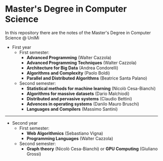 # Master's Degree in Computer Science 

In this repository there are the notes of the Master's Degree in Computer Science @ UniMi

* First year
  * First semester:
    * **Advanced Programming** (Walter Cazzola)
    * **Advanced Programming Techniques** (Walter Cazzola)
    * **Architecture for Big Data** (Andrea Condorelli)
    * **Algorithms and Complexity** (Paolo Boldi)
    * **Parallel and Distributed Algorithms** (Beatrice Santa Palano)
  * Second semester:
    * **Statistical methods for machine learning** (Nicolò Cesa-Bianchi)
    * **Algorithms for massive datasets** (Dario Malchiodi)
    * **Distributed and pervasive systems** (Claudio Bettini)
    * **Advences in operating systems** (Danilo Mauro Bruschi)
    * **Languages and Compilers** (Massimo Santini)

---

* Second year
  * First semester:
    * **Web Algorithmics** (Sebastiano Vigna)
    * **Programming Languages** (Walter Cazzola)
  * Second semester:
    * **Graph theory** (Nicolò Cesa-Bianchi) or **GPU Computing** (Giuliano Grossi)
